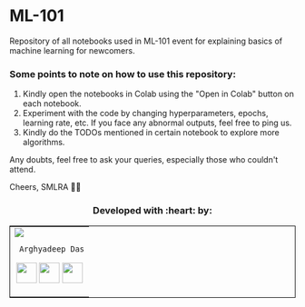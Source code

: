 # ML-101
Repository of all notebooks used in ML-101 event for explaining basics of machine learning for newcomers.

### Some points to note on how to use this repository:
1. Kindly open the notebooks in Colab using the "Open in Colab" button on each notebook.
2. Experiment with the code by changing hyperparameters, epochs, learning rate, etc. If you face any abnormal outputs, feel free to ping us.
3. Kindly do the TODOs mentioned in certain notebook to explore more algorithms.

Any doubts, feel free to ask your queries, especially those who couldn't attend. 

Cheers,
SMLRA 👨‍💻

<h3 align="center"><b>Developed with :heart: by: </b></h3>
	
<table style="border:1px solid black;margin-left:auto;margin-right:auto;">  
  <tr>
<td>
  <img src="https://avatars3.githubusercontent.com/u/33197180?s=150&v=4"/>
     
     Arghyadeep Das

<p align="center">
<a href = "https://github.com/arghyadeep99"><img src = "http://www.iconninja.com/files/241/825/211/round-collaboration-social-github-code-circle-network-icon.svg" width="36" height = "36"/></a>
<a href = "https://twitter.com/arghyadeepdas99"><img src = "https://www.shareicon.net/download/2016/07/06/107115_media.svg" width="36" height="36"/></a>
<a href = "https://www.linkedin.com/in/arghyadeep-das/"><img src = "http://www.iconninja.com/files/863/607/751/network-linkedin-social-connection-circular-circle-media-icon.svg" width="36" height="36"/></a>
</p>
</td>
</tr>
</table>
